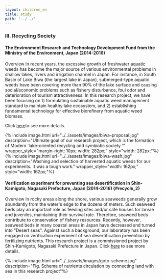 ```yaml
---
layout: children_en
title: study
path: '../../'
---
```


### III. Recycling Society

#### The Environment Research and Technology Development Fund from the Ministry of the Environment, Japan (2014-2016)

Overview
In recent years, the excessive growth of freshwater aquatic weeds has become the major source of various environmental problems in shallow lakes, rivers and irrigation channel in Japan. For instance, in South Basin of Lake Biwa (the largest lake in Japan), submerged-type aquatic weeds have been covering more than 90% of the lake surface and causing social/economic problems such as fishery disturbance, foul odor and deterioration of tourism attractiveness. In this research project, we have been focusing on 1) formulating sustainable aquatic weed management standard to maintain healthy lake ecosystem, and 2) establishing fundamental technology for effective biorefinery from aquatic weed biomass.

Click [here](../project-biwa.html)to see more details.

<div style="display: flex; flex-wrap: wrap; justify-content: center; margin-bottom: 20px;">
{% include image.html url="../../assets/images/biwa-proposal.jpg" description="Ultimate goal of our research project, which is the formation of Modern 'lake-oriented recycling and symbiotic society '" wrapper_style="margin-right: 10px; width: 282px;" style="width: 282px;"%}
{% include image.html url="../../assets/images/biwa-wash.jpg" description="Washing and selection of harvested aquatic weeds for our experiments. It was a tough work." wrapper_style="width: 162px;" style="width: 162px;"%}
</div>

#### Verification experiment for preventing sea desertification in Shin-Kamigoto, Nagasaki Prefecture, Japan (2014-2016) {#recycle_2}

Overview
In rocky areas along the shore, various seaweeds generally grow abundantly from the water's edge to the dozens of meters. Such seaweed beds play an important role as feeding sites and/or safe houses for larvae and juveniles, maintaining their survival rate. Therefore, seaweed beds contribute to conservation of fishery resources. Recently, however, seaweed beds in many coastal areas in Japan have decreased and turned into "Desert seas". Against such a background, our laboratory has been engaged on verification experiment of sea desertification prevention by fertilizing nutrients. This research project is a commissioned project by Shin-Kamigoto, Nagasaki Prefecture in Japan.
Click [here](../project-goto.html) to see more details.


{% include image.html url="../../assets/images/goto-scheme.jpg" description="Fig. Schema of nutrients circulation by connecting land with sea in this research project"%}